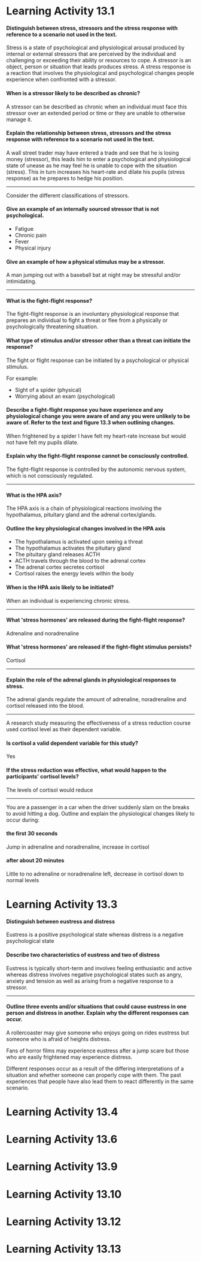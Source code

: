 # Learning Activity 13.1

#### Distinguish between stress, stressors and the stress response with reference to a scenario not used in the text.

Stress is a state of psychological and physiological arousal produced by internal or external stressors that are perceived by the individual and challenging or exceeding their ability or resources to cope. A stressor is an object, person or situation that leads produces stress. A stress response is a reaction that involves the physiological and psychological changes people experience when confronted with a stressor.

#### When is a stressor likely to be described as chronic?

A stressor can be described as chronic when an individual must face this stressor over an extended period or time or they are unable to otherwise manage it.

#### Explain the relationship between stress, stressors and the stress response with reference to a scenario not used in the text.

A wall street trader may have entered a trade and see that he is losing money (stressor), this leads him to enter a psychological and physiological state of unease as he may feel he is unable to cope with the situation (stress). This in turn increases his heart-rate and dilate his pupils (stress response) as he prepares to hedge his position.

---

Consider the different classifications of stressors.

#### Give an example of an internally sourced stressor that is not psychological.

- Fatigue
- Chronic pain
- Fever
- Physical injury

#### Give an example of how a physical stimulus may be a stressor.

A man jumping out with a baseball bat at night may be stressful and/or intimidating.

---

#### What is the fight-flight response?

The fight-flight response is an involuntary physiological response that prepares an individual to fight a threat or flee from a physically or psychologically threatening situation.

#### What type of stimulus and/or stressor other than a threat can initiate the response?

The fight or flight response can be initiated by a psychological or physical stimulus.

For example:
- Sight of a spider (physical)
- Worrying about an exam (psychological)

#### Describe a fight-flight response you have experience and any physiological change you were aware of and any you were unlikely to be aware of. Refer to the text and figure 13.3 when outlining changes.

When frightened by a spider I have felt my heart-rate increase but would not have felt my pupils dilate.

#### Explain why the fight-flight response cannot be consciously controlled.

The fight-flight response is controlled by the autonomic nervous system, which is not consciously regulated.

---

#### What is the HPA axis?

The HPA axis is a chain of physiological reactions involving the hypothalamus, pituitary gland and the adrenal cortex/glands.

#### Outline the key physiological changes involved in the HPA axis

- The hypothalamus is activated upon seeing a threat
- The hypothalamus activates the pituitary gland
- The pituitary gland releases ACTH
- ACTH travels through the blood to the adrenal cortex
- The adrenal cortex secretes cortisol
- Cortisol raises the energy levels within the body

#### When is the HPA axis likely to be initiated?

When an individual is experiencing chronic stress.

---

#### What 'stress hormones' are released during the fight-flight response?

Adrenaline and noradrenaline

#### What 'stress hormones' are released if the fight-flight stimulus persists?

Cortisol

---

#### Explain the role of the adrenal glands in physiological responses to stress.

The adrenal glands regulate the amount of adrenaline, noradrenaline and cortisol released into the blood.

---

A research study measuring the effectiveness of a stress reduction course used cortisol level as their dependent variable.

#### Is cortisol a valid dependent variable for this study?

Yes

#### If the stress reduction was effective, what would happen to the participants' cortisol levels?

The levels of cortisol would reduce

---

You are a passenger in a car when the driver suddenly slam on the breaks to avoid hitting a dog. Outline and explain the physiological changes likely to occur during:

#### the first 30 seconds

Jump in adrenaline and noradrenaline, increase in cortisol

#### after about 20 minutes

Little to no adrenaline or noradrenaline left, decrease in cortisol down to normal levels

# Learning Activity 13.3

#### Distinguish between eustress and distress

Eustress is a positive psychological state whereas distress is a negative psychological state

#### Describe two characteristics of eustress and two of distress

Eustress is typically short-term and involves feeling enthusiastic and active whereas distress involves negative psychological states such as angry, anxiety and tension as well as arising from a negative response to a stressor.

---

#### Outline three events and/or situations that could cause eustress in one person and distress in another. Explain why the different responses can occur.

A rollercoaster may give someone who enjoys going on rides eustress but someone who is afraid of heights distress.

Fans of horror films may experience eustress after a jump scare but those who are easily frightened may experience distress.

Different responses occur as a result of the differing interpretations of a situation and whether someone can properly cope with them. The past experiences that people have also lead them to react differently in the same scenario.

# Learning Activity 13.4
# Learning Activity 13.6
# Learning Activity 13.9
# Learning Activity 13.10
# Learning Activity 13.12
# Learning Activity 13.13

